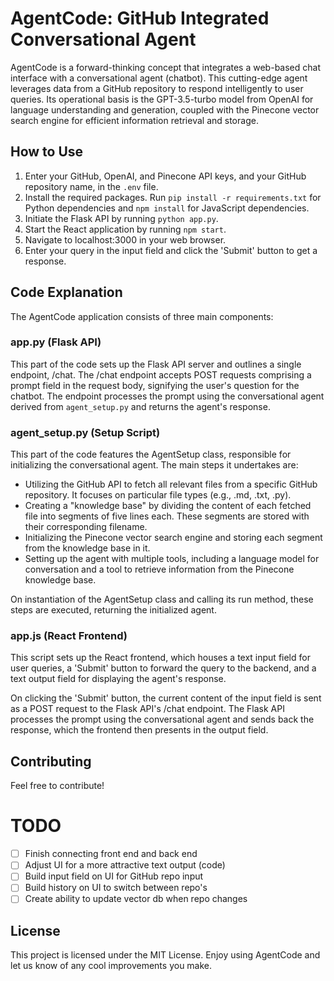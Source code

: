 # AgentCode: GitHub Integrated Conversational Agent

AgentCode is a forward-thinking concept that integrates a web-based chat interface with a conversational agent (chatbot). This cutting-edge agent leverages data from a GitHub repository to respond intelligently to user queries. Its operational basis is the GPT-3.5-turbo model from OpenAI for language understanding and generation, coupled with the Pinecone vector search engine for efficient information retrieval and storage.

## How to Use

1. Enter your GitHub, OpenAI, and Pinecone API keys, and your GitHub repository name, in the `.env` file.
2. Install the required packages. Run `pip install -r requirements.txt` for Python dependencies and `npm install` for JavaScript dependencies.
3. Initiate the Flask API by running `python app.py`.
4. Start the React application by running `npm start`.
5. Navigate to localhost:3000 in your web browser.
6. Enter your query in the input field and click the 'Submit' button to get a response.

## Code Explanation

The AgentCode application consists of three main components:

### app.py (Flask API)

This part of the code sets up the Flask API server and outlines a single endpoint, /chat. The /chat endpoint accepts POST requests comprising a prompt field in the request body, signifying the user's question for the chatbot. The endpoint processes the prompt using the conversational agent derived from `agent_setup.py` and returns the agent's response.

### agent_setup.py (Setup Script)

This part of the code features the AgentSetup class, responsible for initializing the conversational agent. The main steps it undertakes are:

- Utilizing the GitHub API to fetch all relevant files from a specific GitHub repository. It focuses on particular file types (e.g., .md, .txt, .py).
- Creating a "knowledge base" by dividing the content of each fetched file into segments of five lines each. These segments are stored with their corresponding filename.
- Initializing the Pinecone vector search engine and storing each segment from the knowledge base in it.
- Setting up the agent with multiple tools, including a language model for conversation and a tool to retrieve information from the Pinecone knowledge base.

On instantiation of the AgentSetup class and calling its run method, these steps are executed, returning the initialized agent.

### app.js (React Frontend)

This script sets up the React frontend, which houses a text input field for user queries, a 'Submit' button to forward the query to the backend, and a text output field for displaying the agent's response.

On clicking the 'Submit' button, the current content of the input field is sent as a POST request to the Flask API's /chat endpoint. The Flask API processes the prompt using the conversational agent and sends back the response, which the frontend then presents in the output field.

## Contributing

Feel free to contribute!

# TODO

- [ ] Finish connecting front end and back end
- [ ] Adjust UI for a more attractive text output (code)
- [ ] Build input field on UI for GitHub repo input
- [ ] Build history on UI to switch between repo's
- [ ] Create ability to update vector db when repo changes

## License

This project is licensed under the MIT License. Enjoy using AgentCode and let us know of any cool improvements you make.
